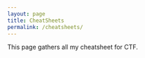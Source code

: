 ```yaml
---
layout: page
title: CheatSheets
permalink: /cheatsheets/
---
```


This page gathers all my cheatsheet for CTF.